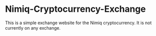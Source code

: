 # Nimiq-Cryptocurrency-Exchange


This is a simple exchange website for the Nimiq cryptocurrency. It is not currently on any exchange. 
